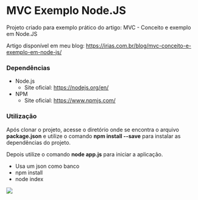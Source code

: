 # MVC Exemplo Node.JS
Projeto criado para exemplo prático do artigo:  MVC - Conceito e exemplo em Node.JS

Artigo disponível em meu blog: https://irias.com.br/blog/mvc-conceito-e-exemplo-em-node-js/

### Dependências

* Node.js
	* Site oficial: https://nodejs.org/en/
* NPM
	* Site oficial: https://www.npmjs.com/

### Utilização

Após clonar o projeto, acesse o diretório onde se encontra o arquivo **package.json** e utilize o comando **npm install --save** para instalar as dependências do projeto.

Depois utilize o comando **node app.js** para iniciar a aplicação.

- Usa um json como  banco
- npm install
- node index

![]('img/mvc2.png')

